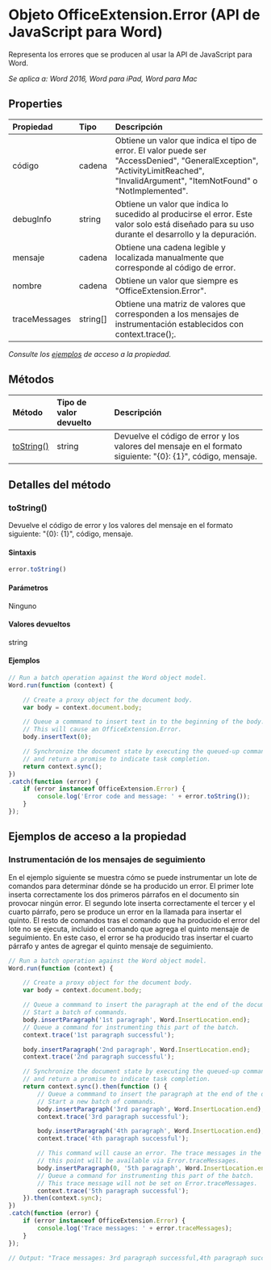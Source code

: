 # Objeto OfficeExtension.Error (API de JavaScript para Word)

Representa los errores que se producen al usar la API de JavaScript para Word.

_Se aplica a: Word 2016, Word para iPad, Word para Mac_

## Properties
| Propiedad     | Tipo   |Descripción
|:---------------|:--------|:----------|
|código|cadena|Obtiene un valor que indica el tipo de error. El valor puede ser "AccessDenied", "GeneralException", "ActivityLimitReached", "InvalidArgument", "ItemNotFound" o "NotImplemented". <!-- Values come from OfficeExtension.Error and Word.ErrorCodes. -->|
|debugInfo|string|Obtiene un valor que indica lo sucedido al producirse el error. Este valor solo está diseñado para su uso durante el desarrollo y la depuración.  |
|mensaje |cadena| Obtiene una cadena legible y localizada manualmente que corresponde al código de error.|
|nombre |cadena| Obtiene un valor que siempre es "OfficeExtension.Error". |
|traceMessages |string[]| Obtiene una matriz de valores que corresponden a los mensajes de instrumentación establecidos con context.trace();. |

_Consulte los [ejemplos](#ejemplos) de acceso a la propiedad._

## Métodos

| Método           | Tipo de valor devuelto    |Descripción|
|:---------------|:--------|:----------|
|[toString()](#tostring)|string|Devuelve el código de error y los valores del mensaje en el formato siguiente: "{0}: {1}", código, mensaje.|

## Detalles del método

### toString()
Devuelve el código de error y los valores del mensaje en el formato siguiente: "{0}: {1}", código, mensaje.

#### Sintaxis
```js
error.toString()
```

#### Parámetros
Ninguno

#### Valores devueltos
string

#### Ejemplos
```js
// Run a batch operation against the Word object model.
Word.run(function (context) {

    // Create a proxy object for the document body.
    var body = context.document.body;

    // Queue a commmand to insert text in to the beginning of the body.
    // This will cause an OfficeExtension.Error.
    body.insertText(0);

    // Synchronize the document state by executing the queued-up commands,
    // and return a promise to indicate task completion.
    return context.sync();
})
.catch(function (error) {
    if (error instanceof OfficeExtension.Error) {
        console.log('Error code and message: ' + error.toString());
    }
});

```

## Ejemplos de acceso a la propiedad

### Instrumentación de los mensajes de seguimiento

En el ejemplo siguiente se muestra cómo se puede instrumentar un lote de comandos para determinar dónde se ha producido un error. El primer lote inserta correctamente los dos primeros párrafos en el documento sin provocar ningún error. El segundo lote inserta correctamente el tercer y el cuarto párrafo, pero se produce un error en la llamada para insertar el quinto. El resto de comandos tras el comando que ha producido el error del lote no se ejecuta, incluido el comando que agrega el quinto mensaje de seguimiento. En este caso, el error se ha producido tras insertar el cuarto párrafo y antes de agregar el quinto mensaje de seguimiento.

```js
// Run a batch operation against the Word object model.
Word.run(function (context) {

    // Create a proxy object for the document body.
    var body = context.document.body;

    // Queue a commmand to insert the paragraph at the end of the document body.
    // Start a batch of commands.
    body.insertParagraph('1st paragraph', Word.InsertLocation.end);
    // Queue a command for instrumenting this part of the batch.
    context.trace('1st paragraph successful');

    body.insertParagraph('2nd paragraph', Word.InsertLocation.end);
    context.trace('2nd paragraph successful');

    // Synchronize the document state by executing the queued-up commands,
    // and return a promise to indicate task completion.
    return context.sync().then(function () {
        // Queue a commmand to insert the paragraph at the end of the document body.
        // Start a new batch of commands.
        body.insertParagraph('3rd paragraph', Word.InsertLocation.end);
        context.trace('3rd paragraph successful');

        body.insertParagraph('4th paragraph', Word.InsertLocation.end);
        context.trace('4th paragraph successful');

        // This command will cause an error. The trace messages in the queue up to
        // this point will be available via Error.traceMessages.
        body.insertParagraph(0, '5th paragraph', Word.InsertLocation.end);
        // Queue a command for instrumenting this part of the batch.
        // This trace message will not be set on Error.traceMessages.
        context.trace('5th paragraph successful');
    }).then(context.sync);
})
.catch(function (error) {
    if (error instanceof OfficeExtension.Error) {
        console.log('Trace messages: ' + error.traceMessages);
    }
});

// Output: "Trace messages: 3rd paragraph successful,4th paragraph successful"

```
